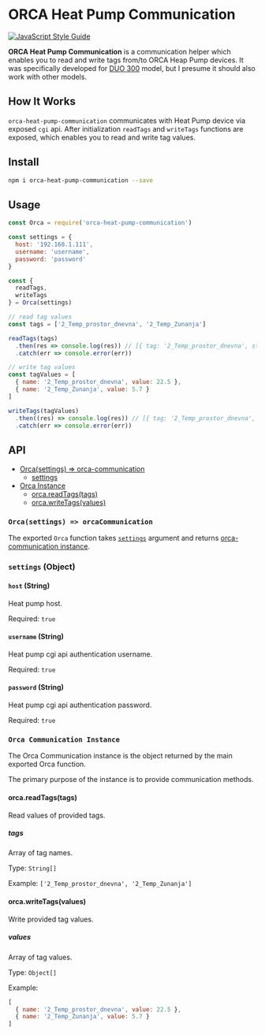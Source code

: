 # ORCA Heat Pump Communication

[![JavaScript Style Guide](https://img.shields.io/badge/code_style-standard-brightgreen.svg)](https://standardjs.com)

**ORCA Heat Pump Communication** is a communication helper which enables you to read and write tags from/to ORCA Heap Pump devices. It was specifically developed for [DUO 300](https://si.orcaenergy.eu/ogrevalne-toplotne-crpalke/duodouble-300-duodouble-300-solar-nizkotemperaturna/) model, but I presume it should also work with other models.

## How It Works

`orca-heat-pump-communication` communicates with Heat Pump device via exposed `cgi` api.
After initialization `readTags` and `writeTags` functions are exposed, which enables you to read and write tag values.

## Install

```bash
npm i orca-heat-pump-communication --save
```

## Usage

```js
const Orca = require('orca-heat-pump-communication')

const settings = {
  host: '192.168.1.111',
  username: 'username',
  password: 'password'
}

const {
  readTags,
  writeTags
} = Orca(settings)

// read tag values
const tags = ['2_Temp_prostor_dnevna', '2_Temp_Zunanja']

readTags(tags)
  .then(res => console.log(res)) // [{ tag: '2_Temp_prostor_dnevna', status: 'S_OK', value: 22.5 }, ...]
  .catch(err => console.error(err))

// write tag values
const tagValues = [
  { name: '2_Temp_prostor_dnevna', value: 22.5 },
  { name: '2_Temp_Zunanja', value: 5.7 }
]

writeTags(tagValues)
  .then((res) => console.log(res)) // [{ tag: '2_Temp_prostor_dnevna', status: 'S_OK', value: 22.5 }, ...]
  .catch(err => console.error(err))
```

## API

* [Orca(settings) => orca-communication](#export)
  * [settings](#orcaSettings)
* [Orca Instance](#orcaCommunication)
  * [orca.readTags(tags)](#orcaCommunicationReadTags)
  * [orca.writeTags(values)](#orcaCommunicationWriteTags)

<a id="export"></a>
### `Orca(settings) => orcaCommunication`

The exported `Orca` function takes [`settings`](#orcaSettings) argument and returns [orca-communication instance](#orcaCommunication).

<a id=orcaSettings></a>
### `settings` (Object)

#### `host` (String)

Heat pump host.

Required: `true`

#### `username` (String)

Heat pump cgi api authentication username.

Required: `true`

#### `password` (String)

Heat pump cgi api authentication password.

Required: `true`

<a id="orcaCommunication"></a>
### `Orca Communication Instance`

The Orca Communication instance is the object returned by the main exported Orca function.

The primary purpose of the instance is to provide communication methods.

<a id=orcaCommunicationReadTags></a>
#### orca.readTags(tags)

Read values of provided tags.

##### tags

Array of tag names.

Type: `String[]`

Example: `['2_Temp_prostor_dnevna', '2_Temp_Zunanja']`

<a id=orcaCommunicationWriteTags></a>
#### orca.writeTags(values)

Write provided tag values.

##### values

Array of tag values.

Type: `Object[]`

Example: 
```js
[
  { name: '2_Temp_prostor_dnevna', value: 22.5 },
  { name: '2_Temp_Zunanja', value: 5.7 }
]
````
